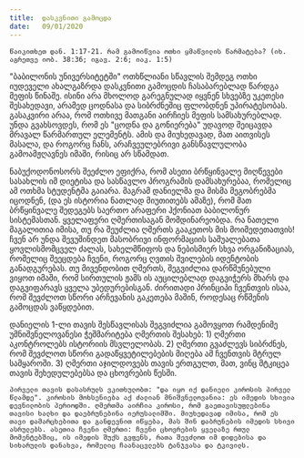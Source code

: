 ```yaml
---
title:  დასკვნითი გამოცდა
date:   09/01/2020
---
```


`წაიკითხეთ დან. 1:17-21. რამ გამოიწვია ოთხი ყმაწვილის წარმატება? (იხ. აგრეთვე იობ. 38:36; იგავ. 2:6; იაკ. 1:5)`

"ბაბილონის უნივერსიტეტში" ოთხწლიანი სწავლის შემდეგ ოთხი იუდეველი ახალგაზრდა დასკვნითი გამოცდის ჩასაბარებლად წარდგა მეფის წინაშე. ისინი არა მხოლოდ გარეგნულად იყვნენ სხვებზე უკეთესი შესახედავი, არამედ ცოდნასა და სიბრძნეშიც ფლობდნენ უპირატესობას. გასაკვირი არაა, რომ ოთხივე მათგანი აირჩიეს მეფის სამსახურებლად. უნდა გვახსოვდეს, რომ ეს "ცოდნა და გონიერება" უდავოდ შეიცავდა მრავალ წარმართულ ელემენტს. ამის და მიუხედავად, მათ აითვისეს მასალა, და როგორც ჩანს, არაჩვეულებრივი განსწავლულობა გამოამჟღავნეს იმაში, რისიც არ სწამდათ.

ნაბუქოდონოსორს შეეძლო ეფიქრა, რომ ასეთი ბრწყინვალე მიღწევები სასახლის იმ დიეტისა და სასწავლო პროგრამის დამსახურებაა, რომელიც ამ ოთხმა სტუდენტმა გაიარა. მაგრამ დანიელმა და მისმა მეგობრებმა იცოდნენ, (და ეს ისტორია ნათლად მიუთითებს ამაზე), რომ მათ ბრწყინვალე შედეგებს საერთო არაფერი ჰქონიათ ბაბილონურ სისტემასთან. ყველაფერი ღმერთისაგან მომდინარეობდა. რა ნათელი მაგალითია იმისა, თუ რა შეუძლია ღმერთს გააკეთოს მის მოიმედეთათვის! ჩვენ არ უნდა შევუშინდეთ მასობრივი ინფორმაციის საშუალებათა ყოვლისმომცველ ძალას, სახელმწიფოს და ნებისმიერ სხვა ორგანიზაციას, რომელიც შეეცდება ჩვენი, როგორც ღვთის შვილების იდენტობის განადგურებას. თუ მივენდობით ღმერთს, შეგვიძლია დარწმუნებული ვიყოთ იმაში, რომ სირთულის ჟამს ის აუცილებლად დაგვიჭერს მხარს და დაგვიფარავს ყველა უბედურებისგან. ძირითადი პრინციპი ჩვენთვის ისაა, რომ შევძლოთ სწორი არჩევანის გაკეთება მაშინ, როდესაც რწმენის გამოცდას ვაწყდებით.

დანიელის 1-ლი თავის შესწავლისას შეგვიძლია გამოვყოთ რამდენიმე უმნიშვნელოვანესი ჭეშმარიტება ღმერთის შესახებ: 1) ღმერთი აკონტროლებს ისტორიის მსვლელობას. 2) ღმერთი გვაძლევს სიბრძნეს, რომ შევძლოთ სწორი გადაწყვეტილებების მიღება ამ ჩვენთვის მტრულ სამყაროში. 3) ღმერთი აჯილდოვებს თავის ერთგულთ, მათ, ვინც მტკიცეა თავის შეხედულებებსა და ცხოვრების წესში.

`პირველი თავის დასასრულს ვკითხულობთ: "და იყო იქ დანიელი კიროსის პირველ წლამდე". კიროსის მოხსენიება აქ ძალიან მნიშვნელოვანია: ეს იმედის სხივია დევნილობის პერიოდში. ღმერთმა აირჩია კიროსი, რომ გაეთავისუფლებინა თავისი ხალხი და დაებრუნებინა იერუსალიმში. მიუხედავად იმისა, რომ ეს თავი დამარცხებითა და განდევნით იწყება, მას შინ დაბრუნების იმედის სხივი ასრულებს. ასეთია ჩვენი ღმერთი: ჩვენი ცხოვრების ყველაზე რთულ მომენტებშიც, ის იმედის შუქს გვფენს, რათა შევძლოთ იმ დიდებისა და სიხარულის დანახვა, რომელიც ჩაანაცვლებს ტანჯვასა და ტკივილს.`
